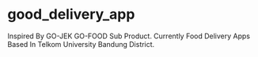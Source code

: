 # good_delivery_app
Inspired By GO-JEK GO-FOOD Sub Product. Currently Food Delivery Apps Based In Telkom University Bandung District.
